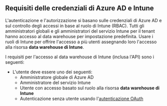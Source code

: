<!-- This include is part of the Intune Data Warehouse documentation. -->

## <a name="azure-ad-and-intune-credential-requirements"></a>Requisiti delle credenziali di Azure AD e Intune

L'autenticazione e l'autorizzazione si basano sulle credenziali di Azure AD e sul controllo degli accessi in base al ruolo di Intune (RBAC). Tutti gli amministratori globali e gli amministratori del servizio Intune per il tenant hanno accesso al data warehouse per impostazione predefinita. Usare i ruoli di Intune per offrire l'accesso a più utenti assegnando loro l'accesso alla risorsa **data warehouse di Intune**.

I requisiti per l'accesso al data warehouse di Intune (inclusa l'API) sono i seguenti:

  -  L'utente deve essere uno dei seguenti:
      -  Amministratore globale di Azure AD
      -  Amministratore del servizio Intune
      -  Utente con accesso basato sul ruolo alla risorsa **data warehouse di Intune**
      -  Autenticazione senza utente usando l'[autenticazione OAuth](../data-warehouse-app-only-auth.md) 
